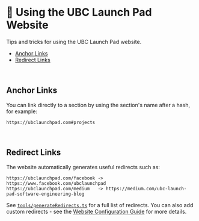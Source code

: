 # 🔎 Using the UBC Launch Pad Website

Tips and tricks for using the UBC Launch Pad website.

- [Anchor Links](#anchor-links)
- [Redirect Links](#redirect-links)

<br />

## Anchor Links

You can link directly to a section by using the section's name after a hash, for example:

```
https://ubclaunchpad.com#projects
```

<br />

## Redirect Links

The website automatically generates useful redirects such as:

```
https://ubclaunchpad.com/facebook -> https://www.facebook.com/ubclaunchpad
https://ubclaunchpad.com/medium   -> https://medium.com/ubc-launch-pad-software-engineering-blog
```

See [`tools/generateRedirects.ts`](./tools/generateRedirects.ts) for a full list of redirects. You can also add custom redirects - see the [Website Configuration Guide](https://ubclaunchpad.com/config) for more details.

<br />
